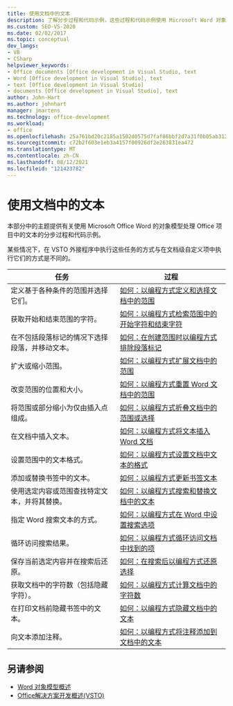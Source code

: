 ```yaml
---
title: 使用文档中的文本
description: 了解分步过程和代码示例，这些过程和代码示例使用 Microsoft Word 对象模型处理Office文本。
ms.custom: SEO-VS-2020
ms.date: 02/02/2017
ms.topic: conceptual
dev_langs:
- VB
- CSharp
helpviewer_keywords:
- Office documents [Office development in Visual Studio, text
- Word [Office development in Visual Studio], text
- text [Office development in Visual Studio]
- documents [Office development in Visual Studio], text
author: John-Hart
ms.author: johnhart
manager: jmartens
ms.technology: office-development
ms.workload:
- office
ms.openlocfilehash: 25a761bd20c2185a1502d0575d7faf86bbf2d7a31f0b05ab312241149e852ae8
ms.sourcegitcommit: c72b2f603e1eb3a4157f00926df2e263831ea472
ms.translationtype: MT
ms.contentlocale: zh-CN
ms.lasthandoff: 08/12/2021
ms.locfileid: "121423782"
---
```

# <a name="work-with-text-in-documents"></a>使用文档中的文本
  本部分中的主题提供有关使用 Microsoft Office Word 的对象模型处理 Office 项目中的文本的分步过程和代码示例。

 某些情况下，在 VSTO 外接程序中执行这些任务的方式与在文档级自定义项中执行它们的方式是不同的。

|任务|过程|
|----------|---------------|
|定义基于各种条件的范围并选择它们。|[如何：以编程方式定义和选择文档中的范围](../vsto/how-to-programmatically-define-and-select-ranges-in-documents.md)|
|获取开始和结束范围的字符。|[如何：以编程方式检索范围中的开始字符和结束字符](../vsto/how-to-programmatically-retrieve-start-and-end-characters-in-ranges.md)|
|在不包括段落标记的情况下选择段落，并移动文本。|[如何：在创建范围时以编程方式排除段落标记](../vsto/how-to-programmatically-exclude-paragraph-marks-when-creating-ranges.md)|
|扩大或缩小范围。|[如何：以编程方式扩展文档中的范围](../vsto/how-to-programmatically-extend-ranges-in-documents.md)|
|改变范围的位置和大小。|[如何：以编程方式重置 Word 文档中的范围](../vsto/how-to-programmatically-reset-ranges-in-word-documents.md)|
|将范围或部分缩小为仅由插入点组成。|[如何：以编程方式折叠文档中的范围或选择](../vsto/how-to-programmatically-collapse-ranges-or-selections-in-documents.md)|
|在文档中插入文本。|[如何：以编程方式将文本插入 Word 文档](../vsto/how-to-programmatically-insert-text-into-word-documents.md)|
|设置范围中的文本格式。|[如何：以编程方式设置文档中文本的格式](../vsto/how-to-programmatically-format-text-in-documents.md)|
|添加或替换书签中的文本。|[如何：以编程方式更新书签文本](../vsto/how-to-programmatically-update-bookmark-text.md)|
|使用选定内容或范围查找特定文本，并将其替换。|[如何：以编程方式搜索和替换文档中的文本](../vsto/how-to-programmatically-search-for-and-replace-text-in-documents.md)|
|指定 Word 搜索文本的方式。|[如何：以编程方式在 Word 中设置搜索选项](../vsto/how-to-programmatically-set-search-options-in-word.md)|
|循环访问搜索结果。|[如何：以编程方式循环访问文档中找到的项](../vsto/how-to-programmatically-loop-through-found-items-in-documents.md)|
|保存当前选定内容并在搜索后还原。|[如何：在搜索后以编程方式还原选择](../vsto/how-to-programmatically-restore-selections-after-searches.md)|
|获取文档中的字符数（包括隐藏字符）。|[如何：以编程方式计算文档中的字符数](../vsto/how-to-programmatically-count-characters-in-documents.md)|
|在打印文档前隐藏书签中的文本。|[如何：以编程方式隐藏文档中的文本](../vsto/how-to-programmatically-hide-text-in-documents.md)|
|向文本添加注释。|[如何：以编程方式将注释添加到文档中的文本](../vsto/how-to-programmatically-add-comments-to-text-in-documents.md)|

## <a name="see-also"></a>另请参阅
- [Word 对象模型概述](../vsto/word-object-model-overview.md)
- [Office解决方案开发概述&#40;VSTO&#41;](../vsto/office-solutions-development-overview-vsto.md)
